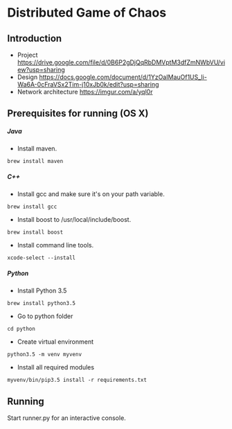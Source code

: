# Distributed Game of Chaos
## Introduction
- Project https://drive.google.com/file/d/0B6P2gDjQqRbDMVptM3dfZmNWbVU/view?usp=sharing
- Design https://docs.google.com/document/d/1YzOaIMauOf1US_li-Wa6A-0cFraVSx2Tim-j10xJb0k/edit?usp=sharing
- Network architecture https://imgur.com/a/yql0r

## Prerequisites for running (OS X)
##### Java
- Install maven.
```
brew install maven
```

##### C++
- Install gcc and make sure it's on your path variable.
```
brew install gcc
```
- Install boost to /usr/local/include/boost.
```
brew install boost
```
- Install command line tools.
```
xcode-select --install
```

##### Python
- Install Python 3.5
```
brew install python3.5
```
- Go to python folder
```
cd python
```
- Create virtual environment
```
python3.5 -m venv myvenv
```
- Install all required modules
```
myvenv/bin/pip3.5 install -r requirements.txt
```

## Running
Start runner.py for an interactive console.


